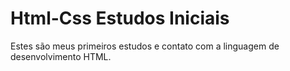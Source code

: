 # Html-Css Estudos Iniciais
 Estes são meus primeiros estudos e contato com a linguagem de desenvolvimento HTML.
